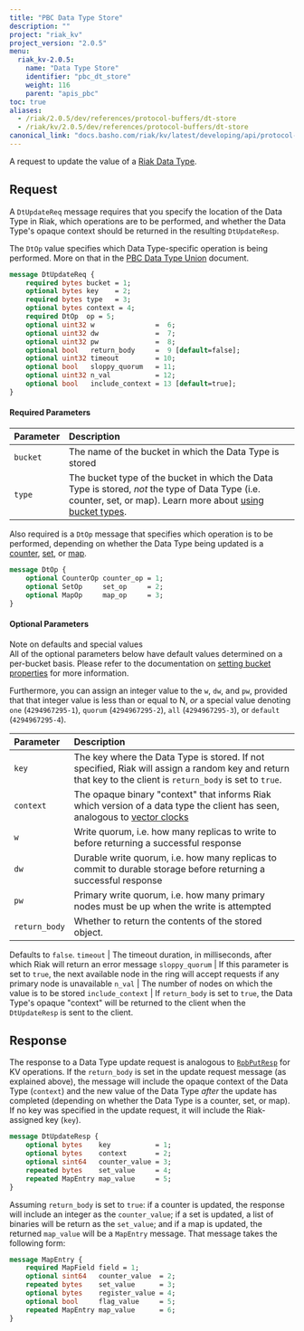 ```yaml
---
title: "PBC Data Type Store"
description: ""
project: "riak_kv"
project_version: "2.0.5"
menu:
  riak_kv-2.0.5:
    name: "Data Type Store"
    identifier: "pbc_dt_store"
    weight: 116
    parent: "apis_pbc"
toc: true
aliases:
  - /riak/2.0.5/dev/references/protocol-buffers/dt-store
  - /riak/kv/2.0.5/dev/references/protocol-buffers/dt-store
canonical_link: "docs.basho.com/riak/kv/latest/developing/api/protocol-buffers/dt-store"
---
```


A request to update the value of a [Riak Data Type](/riak/kv/2.0.5/developing/data-types).

## Request

A `DtUpdateReq` message requires that you specify the location of the
Data Type in Riak, which operations are to be performed, and whether the
Data Type's opaque context should be returned in the resulting
`DtUpdateResp`.

The `DtOp` value specifies which Data Type-specific operation is being
performed. More on that in the [PBC Data Type Union](/riak/kv/2.0.5/developing/api/protocol-buffers/dt-union) document.

```protobuf
message DtUpdateReq {
    required bytes bucket = 1;
    optional bytes key    = 2;
    required bytes type   = 3;
    optional bytes context = 4;
    required DtOp  op = 5;
    optional uint32 w               =  6;
    optional uint32 dw              =  7;
    optional uint32 pw              =  8;
    optional bool   return_body     =  9 [default=false];
    optional uint32 timeout         = 10;
    optional bool   sloppy_quorum   = 11;
    optional uint32 n_val           = 12;
    optional bool   include_context = 13 [default=true];
}
```

#### Required Parameters

Parameter | Description
:---------|:-----------
`bucket` | The name of the bucket in which the Data Type is stored
`type` | The bucket type of the bucket in which the Data Type is stored, _not_ the type of Data Type (i.e. counter, set, or map). Learn more about [using bucket types](/riak/kv/2.0.5/using/cluster-operations/bucket-types).

Also required is a `DtOp` message that specifies which operation is to
be performed, depending on whether the Data Type being updated is a
[counter](/riak/kv/2.0.5/developing/api/protocol-buffers/dt-counter-store), [set](/riak/kv/2.0.5/developing/api/protocol-buffers/dt-set-store), or [map](/riak/kv/2.0.5/developing/api/protocol-buffers/dt-map-store).

```protobuf
message DtOp {
    optional CounterOp counter_op = 1;
    optional SetOp     set_op     = 2;
    optional MapOp     map_op     = 3;
}
```

#### Optional Parameters

<div class="note">
<div class="title">Note on defaults and special values</div>
All of the optional parameters below have default values determined on a
per-bucket basis. Please refer to the documentation on <a
href="dev/references/protocol-buffers/set-bucket-props">setting bucket
properties</a> for more information.

Furthermore, you can assign an integer value to the <code>w</code>,
<code>dw</code>, and <code>pw</code>, provided that that integer value
is less than or equal to N, <em>or</em> a special value denoting
<code>one</code> (<code>4294967295-1</code>), <code>quorum</code>
(<code>4294967295-2</code>), <code>all</code>
(<code>4294967295-3</code>), or <code>default</code>
(<code>4294967295-4</code>).
</div>

Parameter | Description
:---------|:-----------
`key` | The key where the Data Type is stored. If not specified, Riak will assign a random key and return that key to the client is `return_body` is set to `true`.
`context` | The opaque binary "context" that informs Riak which version of a data type the client has seen, analogous to [vector clocks](/riak/kv/2.0.5/learn/glossary/#vector-clock)
`w` | Write quorum, i.e. how many replicas to write to before returning a successful response
`dw` | Durable write quorum, i.e. how many replicas to commit to durable storage before returning a successful response
`pw` | Primary write quorum, i.e. how many primary nodes must be up when the write is attempted
`return_body` | Whether to return the contents of the stored object.
Defaults to `false`.
`timeout` | The timeout duration, in milliseconds, after which Riak will return an error message
`sloppy_quorum` | If this parameter is set to `true`, the next available node in the ring will accept requests if any primary node is unavailable
`n_val` | The number of nodes on which the value is to be stored
`include_context` | If `return_body` is set to `true`, the Data Type's opaque "context" will be returned to the client when the `DtUpdateResp` is sent to the client.

## Response

The response to a Data Type update request is analogous to
[`RpbPutResp`](/riak/kv/2.0.5/developing/api/protocol-buffers/store-object) for KV operations. If the
`return_body` is set in the update request message (as explained above),
the message will include the opaque context of the Data Type (`context`)
and the new value of the Data Type _after_ the update has completed
(depending on whether the Data Type is a counter, set, or map). If no
key was specified in the update request, it will include the
Riak-assigned key (`key`).

```protobuf
message DtUpdateResp {
    optional bytes    key           = 1;
    optional bytes    context       = 2;
    optional sint64   counter_value = 3;
    repeated bytes    set_value     = 4;
    repeated MapEntry map_value     = 5;
}
```

Assuming `return_body` is set to `true`: if a counter is updated, the
response will include an integer as the `counter_value`; if a set is
updated, a list of binaries will be return as the `set_value`; and if a
map is updated, the returned `map_value` will be a `MapEntry` message.
That message takes the following form:

```protobuf
message MapEntry {
    required MapField field = 1;
    optional sint64   counter_value  = 2;
    repeated bytes    set_value      = 3;
    optional bytes    register_value = 4;
    optional bool     flag_value     = 5;
    repeated MapEntry map_value      = 6;
}
```

